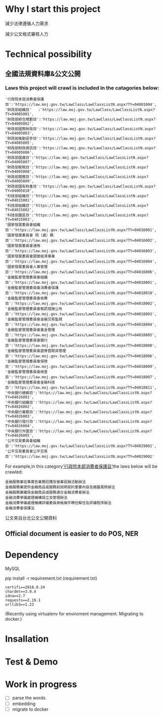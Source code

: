 # Why I start this project
減少法律遵循人力需求

減少公文格式審核人力

# Technical possibility

## 全國法規資料庫&公文公開
### Laws this project will crawl is included in the catagories below:
    '行政院本部消費者保護目':'https://law.moj.gov.tw/LawClass/LawClassListN.aspx?TY=04001004',
    '財政部組織目'   :'https://law.moj.gov.tw/LawClass/LawClassListN.aspx?TY=04005001',
    '財政部綜合規劃目':'https://law.moj.gov.tw/LawClass/LawClassListN.aspx?TY=04005002',
    '財政部國際財政目':'https://law.moj.gov.tw/LawClass/LawClassListN.aspx?TY=04005003',
    '財政部推動促參目':'https://law.moj.gov.tw/LawClass/LawClassListN.aspx?TY=04005005',
    '財政部財政資訊目':'https://law.moj.gov.tw/LawClass/LawClassListN.aspx?TY=04005006',
    '財政部國庫目':'https://law.moj.gov.tw/LawClass/LawClassListN.aspx?TY=04005007',
    '財政部賦稅目':'https://law.moj.gov.tw/LawClass/LawClassListN.aspx?TY=04005008',
    '財政部關務目':'https://law.moj.gov.tw/LawClass/LawClassListN.aspx?TY=04005009',
    '財政部國有財產目':'https://law.moj.gov.tw/LawClass/LawClassListN.aspx?TY=04005010',
    '科技部組織目':'https://law.moj.gov.tw/LawClass/LawClassListN.aspx?TY=04015001',    
    '科技部組織目':'https://law.moj.gov.tw/LawClass/LawClassListN.aspx?TY=04015002',
    '科技部園區目':'https://law.moj.gov.tw/LawClass/LawClassListN.aspx?TY=04015003',
    '國家發展委員會組織目':'https://law.moj.gov.tw/LawClass/LawClassListN.aspx?TY=04016001',
    '國家發展委員會 院（處）務目':'https://law.moj.gov.tw/LawClass/LawClassListN.aspx?TY=04016002',
    '國家發展委員會通用目':'https://law.moj.gov.tw/LawClass/LawClassListN.aspx?TY=04016003',
    '國家發展委員會國營經濟事業目':'https://law.moj.gov.tw/LawClass/LawClassListN.aspx?TY=04016004',
    '國家發展委員會人事管理目':'https://law.moj.gov.tw/LawClass/LawClassListN.aspx?TY=04016006',
    '金融監督管理委員會組織目':'https://law.moj.gov.tw/LawClass/LawClassListN.aspx?TY=04018001',
    '金融監督管理委員會消費者保護目':'https://law.moj.gov.tw/LawClass/LawClassListN.aspx?TY=04018010',
    '金融監督管理委員會收費目':'https://law.moj.gov.tw/LawClass/LawClassListN.aspx?TY=04018002',
    '金融監督管理委員會裁罰措施公布目':'https://law.moj.gov.tw/LawClass/LawClassListN.aspx?TY=04018003',
    '金融監督管理委員會金融交易監視目':'https://law.moj.gov.tw/LawClass/LawClassListN.aspx?TY=04018004',
    '金融監督管理委員會基金管理目':'https://law.moj.gov.tw/LawClass/LawClassListN.aspx?TY=04018005',
    '金融監督管理委員會銀行目':'https://law.moj.gov.tw/LawClass/LawClassListN.aspx?TY=04018008',
    '金融監督管理委員會證券暨期貨管理目':'https://law.moj.gov.tw/LawClass/LawClassListN.aspx?TY=04018006',
    '金融監督管理委員會保險目':'https://law.moj.gov.tw/LawClass/LawClassListN.aspx?TY=04018009',
    '金融監督管理委員會檢查目':'https://law.moj.gov.tw/LawClass/LawClassListN.aspx?TY=04018007',
    '金融監督管理委員會金融科技目':'https://law.moj.gov.tw/LawClass/LawClassListN.aspx?TY=04018011',
    '中央銀行總綱目':'https://law.moj.gov.tw/LawClass/LawClassListN.aspx?TY=04026001',
    '中央銀行組織目':'https://law.moj.gov.tw/LawClass/LawClassListN.aspx?TY=04026002',
    '中央銀行業務目':'https://law.moj.gov.tw/LawClass/LawClassListN.aspx?TY=04026003',
    '中央銀行發行目':'https://law.moj.gov.tw/LawClass/LawClassListN.aspx?TY=04026004',
    '中央銀行外匯目':'https://law.moj.gov.tw/LawClass/LawClassListN.aspx?TY=04026005',
    '公平交易委員會組織目':'https://law.moj.gov.tw/LawClass/LawClassListN.aspx?TY=04029001',
    '公平交易委員會公平交易目':'https://law.moj.gov.tw/LawClass/LawClassListN.aspx?TY=04029002'
    
For example,in  this category['行政院本部消費者保護目'](https://law.moj.gov.tw/LawClass/LawClassListN.aspx?TY=04001004')the laws below will be crawled:

    金融服務業從事廣告業務招攬及營業促銷活動辦法
    金融服務業提供金融商品或服務前說明契約重要內容及揭露風險辦法
    金融服務業確保金融商品或服務適合金融消費者辦法
    金融消費爭議處理機構設立及管理辦法
    金融消費爭議處理機構評議委員資格條件聘任解任及評議程序辦法
    金融消費者保護法

公文來自台北公文公開資料
## Official document is easier to do POS, NER


# Dependency
MySQL

pip install -r requirement.txt
(requirement.txt)
```
certifi==2018.8.24
chardet==3.0.4
idna==2.7
requests==2.19.1
urllib3==1.23
```

(Recently using virtualenv for enviroment management. Migrating to docker.)

# Insallation


# Test & Demo


# Work in progress
  - [ ] parse the words
  - [ ] embedding
  - [ ] migrate to docker 

